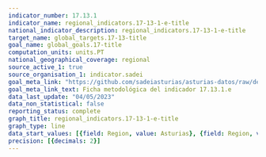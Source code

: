 ```yaml
---
indicator_number: 17.13.1
indicator_name: regional_indicators.17-13-1-e-title
national_indicator_description: regional_indicators.17-13-1-e-title
target_name: global_targets.17-13-title
goal_name: global_goals.17-title
computation_units: units.PT
national_geographical_coverage: regional
source_active_1: true
source_organisation_1: indicator.sadei
goal_meta_link: "https://github.com/sadeiasturias/asturias-datos/raw/develop/descargas/metodologia/17.13.1.e.pdf"
goal_meta_link_text: Ficha metodológica del indicador 17.13.1.e
data_last_update: "04/05/2023"
data_non_statistical: false
reporting_status: complete
graph_title: regional_indicators.17-13-1-e-title
graph_type: line
data_start_values: [{field: Region, value: Asturias}, {field: Region, value: España}]
precision: [{decimals: 2}]
---
```

